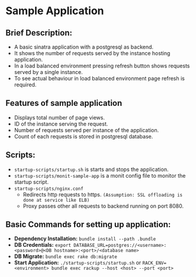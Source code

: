 # Sample Application
## Brief Description:
- A basic sinatra application with a postgresql as backend.
- It shows the number of requests served by the instance hosting application. 
- In a load balanced environment pressing refresh button shows requests served by a single instance. 
- To see actual behaviour in load balanced environment page refresh is required. 
## Features of sample application
- Displays total number of page views.
- ID of the instance serving the request.
- Number of requests served per instance of the application. 
- Count of each requests is stored in postgresql database. 
## Scripts:
- `startup-scripts/startup.sh` is starts and stops the application. 
- `startup-scripts/monit-sample-app` is a monit config file to monitor the startup script. 
- `startup-scripts/nginx.conf`
     - Redirects http requests to https. `(Assumption: SSL offloading is done at service like ELB)`
     - Proxy passes other all requests to backend running on port 8080.
     
## Basic Commands for setting up application:
- **Dependency Installation:** `bundle install --path .bundle`
- **DB Credentials:** `export DATABASE_URL=postgres://<username>:<password>@<DB hostname>:<port>/<database name>` 
- **DB Migrate:** `bundle exec rake db:migrate`
- **Start Application:** `./startup-scripts/startup.sh` or `RACK_ENV=<environment> bundle exec rackup --host <host> --port <port>` 
